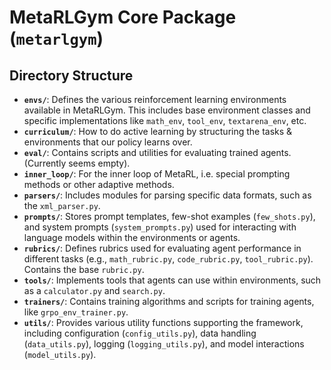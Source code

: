 # MetaRLGym Core Package (`metarlgym`)

## Directory Structure

-   **`envs/`**: Defines the various reinforcement learning environments available in MetaRLGym. This includes base environment classes and specific implementations like `math_env`, `tool_env`, `textarena_env`, etc. 
-   **`curriculum/`**: How to do active learning by structuring the tasks & environments that our policy learns over.
-   **`eval/`**: Contains scripts and utilities for evaluating trained agents. (Currently seems empty).
-   **`inner_loop/`**: For the inner loop of MetaRL, i.e. special prompting methods or other adaptive methods.
-   **`parsers/`**: Includes modules for parsing specific data formats, such as the `xml_parser.py`.
-   **`prompts/`**: Stores prompt templates, few-shot examples (`few_shots.py`), and system prompts (`system_prompts.py`) used for interacting with language models within the environments or agents.
-   **`rubrics/`**: Defines rubrics used for evaluating agent performance in different tasks (e.g., `math_rubric.py`, `code_rubric.py`, `tool_rubric.py`). Contains the base `rubric.py`.
-   **`tools/`**: Implements tools that agents can use within environments, such as a `calculator.py` and `search.py`.
-   **`trainers/`**: Contains training algorithms and scripts for training agents, like `grpo_env_trainer.py`.
-   **`utils/`**: Provides various utility functions supporting the framework, including configuration (`config_utils.py`), data handling (`data_utils.py`), logging (`logging_utils.py`), and model interactions (`model_utils.py`).
